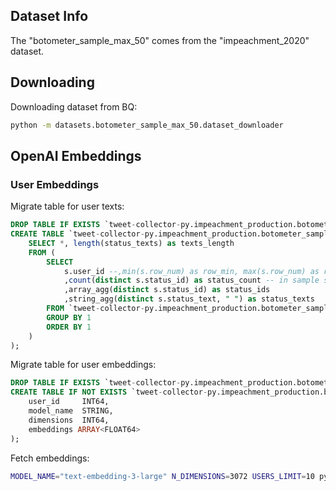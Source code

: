 ## Dataset Info

The "botometer_sample_max_50" comes from the "impeachment_2020" dataset.

## Downloading

Downloading dataset from BQ:

```sh
python -m datasets.botometer_sample_max_50.dataset_downloader
```

## OpenAI Embeddings

### User Embeddings

Migrate table for user texts:

```sql
DROP TABLE IF EXISTS `tweet-collector-py.impeachment_production.botometer_sample_max_50_user_texts`;
CREATE TABLE `tweet-collector-py.impeachment_production.botometer_sample_max_50_user_texts` as (
    SELECT *, length(status_texts) as texts_length
    FROM (
        SELECT
            s.user_id --,min(s.row_num) as row_min, max(s.row_num) as row_max
            ,count(distinct s.status_id) as status_count -- in sample status count (max 50)
            ,array_agg(distinct s.status_id) as status_ids
            ,string_agg(distinct s.status_text, " ") as status_texts
        FROM `tweet-collector-py.impeachment_production.botometer_sample_max_50` s
        GROUP BY 1
        ORDER BY 1
    )
);
```

Migrate table for user embeddings:

```sql
DROP TABLE IF EXISTS `tweet-collector-py.impeachment_production.botometer_sample_max_50_openai_user_embeddings_2024`;
CREATE TABLE IF NOT EXISTS `tweet-collector-py.impeachment_production.botometer_sample_max_50_openai_user_embeddings_2024` (
    user_id	    INT64,
    model_name	STRING,
    dimensions	INT64,
    embeddings ARRAY<FLOAT64>
);
```


Fetch embeddings:

```sh
MODEL_NAME="text-embedding-3-large" N_DIMENSIONS=3072 USERS_LIMIT=10 python -m datasets.botometer_sample_max_50.openai_user_embeddings
```

